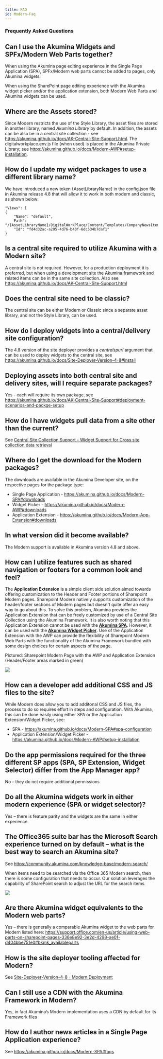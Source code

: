 ```yaml
---
title: FAQ
id: Modern-Faq
---
```


### Frequently Asked Questions

## Can I use the Akumina Widgets and SPFx/Modern Web Parts together?

When using the Akumina page editing experience in the Single Page Application (SPA), SPFx/Modern web parts cannot be added to pages, only Akumina widgets. 

When using the SharePoint page editing experience with the Akumina widget picker and/or the application extension, both Modern Web Parts and Akumina widgets can be used.

## Where are the Assets stored?

Since Modern restricts the use of the Style Library, the asset files are stored in another library, named *Akumina Library* by default. In addition, the assets can be also be in a central site collection - see https://akumina.github.io/docs/AK-Central-Site-Support.html. The digitalworkplace.env.js file (when used) is placed in the Akumina Private Library; see https://akumina.github.io/docs/Modern-AWP#setup-installation.

## How do I update my widget packages to use a different library name?

We have introduced a new token {AssetLibraryName} in the config.json file in Akumina release 4.8 that will allow it to work in both modern and classic, as shown below:

    "Views": [
    {
        "Name": "default",
        Path": "/{AssetLibraryName}/DigitalWorkPlace/Content/Templates/CompanyNewsItemWidget/NewsItem.html", 
        "Id": "fd4d32ac-a205-4d76-b43f-6dc534b7daf1"
    }

## Is a central site required to utilize Akumina with a Modern site?

A central site is not required. However, for a production deployment it is preferred, but when using a development site the Akumina framework and related items can be in the same site collection. Also see https://akumina.github.io/docs/AK-Central-Site-Support.html

## Does the central site need to be classic? 

The central site can be either Modern or Classic since a separate asset library, and not the Style Library, can be used.

## How do I deploy widgets into a central/delivery site configuration? 

The 4.8 version of the site deployer provides a *centralspurl* argument that can be used to deploy widgets to the central site, see https://akumina.github.io/docs/Site-Deployer-Version-4-8#install

## Deploying assets into both central site and delivery sites, will I require separate packages? 

Yes - each will require its own package, see https://akumina.github.io/docs/AK-Central-Site-Support#deployment-scenarios-and-packge-setup

## How do I have widgets pull data from a site other than the current?

See [Central Site Collection Support - Widget Support for Cross site collection data retrieval](https://akumina.github.io/docs/AK-Central-Site-Support.html#widget-support-for-cross-site-collection-data-retrieval)

## Where do I get the download for the Modern packages? 

The downloads are available in the Akumina Developer site, on the respective pages for the package type: 
* Single Page Application - https://akumina.github.io/docs/Modern-SPA#downloads 
* Widget Picker - https://akumina.github.io/docs/Modern-AWP#downloads 
* Application Extension - https://akumina.github.io/docs/Modern-App-Extension#downloads 

## In what version did it become available? 
The Modern support is available in Akumina version 4.8 and above. 

## How can I utilize features such as shared navigation or footers for a common look and feel?

The **Application Extension** is a simple client side solution aimed towards offering customization to the Header and Footer portions of Sharepoint Modern pages. Sharepoint Modern natively supports customization of the header/footer sections of Modern pages but doesn't quite offer an easy way to go about this. To solve this problem, Akumina provides the Application Extension that can be freely customized by use of a Central Site Collection using the Akumina Framework.
It is also worth noting that this Application Extension cannot be used with the **[Akumina SPA](/docs/Modern-SPA)**. However, it can be used with the **[Akumina Widget Picker](/docs/Modern-AWP)**. Use of the Application Extension with the AWP can provide the flexibility of Sharepoint Modern Web Parts with the functionality of the Akumina Framework bundled with some design choices for certain aspects of the page.

Pictured: Sharepoint Modern Page with the AWP and Application Extension (Header/Footer areas marked in green)

![](https://akuminadownloads.blob.core.windows.net/wiki/AkuminaDev/modern_appext_homepage.PNG)

## How can a developer add additional CSS and JS files to the site?

While Modern does allow you to add additonal CSS and JS files, the process to do so requires effort in steps and configuration. With Akumina, this can be done easily using either SPA or the Application Extension/Widget Picker, see:
* SPA - https://akumina.github.io/docs/Modern-SPA#spa-configuration
* Application Extension/Widget Picker - https://akumina.github.io/docs/Modern-AWP#setup-installation

## Do the app permissions required for the three different SP apps (SPA, SP Extension, Widget Selector) differ from the App Manager app? 

No – they do not require additional permissions. 

## Do all the Akumina widgets work in either modern experience (SPA or widget selector)? 

Yes – there is feature parity and the widgets are the same in either experience. 

## The Office365 suite bar has the Microsoft Search experience turned on by default – what is the best way to search an Akumina site? 

See https://community.akumina.com/knowledge-base/modern-search/ 

When items need to be searched via the Office 365 Modern search, then there is some configuration that needs to occur. Our solution leverages the capability of SharePoint search to adjust the URL for the search items.

![](https://community.akumina.com/wp-content/uploads/2019/10/Picture1.png)

## Are there Akumina widget equivalents to the Modern web parts? 

Yes – there is generally a comparable Akumina widget to the web parts for Modern listed here: https://support.office.com/en-us/article/using-web-parts-on-sharepoint-pages-336e8e92-3e2d-4298-ae01-d404bbe751e0#bkmk_availableparts

## How is the site deployer tooling affected for Modern? 

See [Site-Deployer-Version-4-8 - Modern Deployment ](https://akumina.github.io/docs/Site-Deployer-Version-4-8#modern-deployment)

## Can I still use a CDN with the Akumina Framework in Modern? 

Yes, in fact Akumina’s Modern implementation uses a CDN by default for its Framework files

## How do I author news articles in a Single Page Application experience?

See https://akumina.github.io/docs/Modern-SPA#faqs